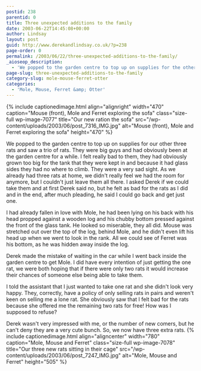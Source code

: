```yaml
---
postid: 238
parentid: 0
title: Three unexpected additions to the family
date: 2003-06-22T14:45:08+00:00
author: Lindsay
layout: post
guid: http://www.derekandlindsay.co.uk/?p=238
page-order: 0
permalink: /2003/06/22/three-unexpected-additions-to-the-family/
_aioseop_description:
  - 'We popped to the garden centre to top up on supplies for the other three rats and saw a trio of rats.  Lindsay fell in love with Mole, who was lying on his back with his head propped against a wooden log and his bottom pressed against the glass of the cage. '
page-slug: three-unexpected-additions-to-the-family
category-slug: mole-mouse-ferret-otter
categories:
  - 'Mole, Mouse, Ferret &amp; Otter'
---
```

{% include captionedimage.html align="alignright" width="470" caption="Mouse (front), Mole and Ferret exploring the sofa" class="size-full wp-image-7077" title="Our new ration the sofa" src="/wp-content/uploads/2003/06/post_7316_IMG.jpg" alt="Mouse (front), Mole and Ferret exploring the sofa" height="470" %} 

We popped to the garden centre to top up on supplies for our other three rats and saw a trio of rats. They were big guys and had obviously been at the garden centre for a while. I felt really bad to them, they had obviously grown too big for the tank that they were kept in and because it had glass sides they had no where to climb. They were a very sad sight. As we already had three rats at home, we didn't really feel we had the room for anymore, but I couldn't just leave them all there. I asked Derek if we could take them and at first Derek said no, but he felt as bad for the rats as I did and in the end, after much pleading, he said I could go back and get just one.

I had already fallen in love with Mole, he had been lying on his back with his head propped against a wooden log and his chubby bottom pressed against the front of the glass tank. He looked so miserable, they all did. Mouse was stretched out over the top of the log, behind Mole, and he didn't even lift his head up when we went to look in the rank. All we could see of Ferret was his bottom, as he was hidden away inside the log.

Derek made the mistake of waiting in the car while I went back inside the garden centre to get Mole. I did have every intention of just getting the one rat, we were both hoping that if there were only two rats it would increase their chances of someone else being able to take them.

I told the assistant that I just wanted to take one rat and she didn't look very happy. They, correctly, have a policy of only selling rats in pairs and weren't keen on selling me a lone rat. She obviously saw that I felt bad for the rats because she offered me the remaining two rats for free! How was I supposed to refuse?

Derek wasn't very impressed with me, or the number of new comers, but he can't deny they are a very cute bunch. So, we now have three extra rats. {% include captionedimage.html align="aligncenter" width="780" caption="Mole, Mouse and Ferret" class="size-full wp-image-7078" title="Our three new rats sitting in their cage" src="/wp-content/uploads/2003/06/post_7247_IMG.jpg" alt="Mole, Mouse and Ferret" height="505" %}